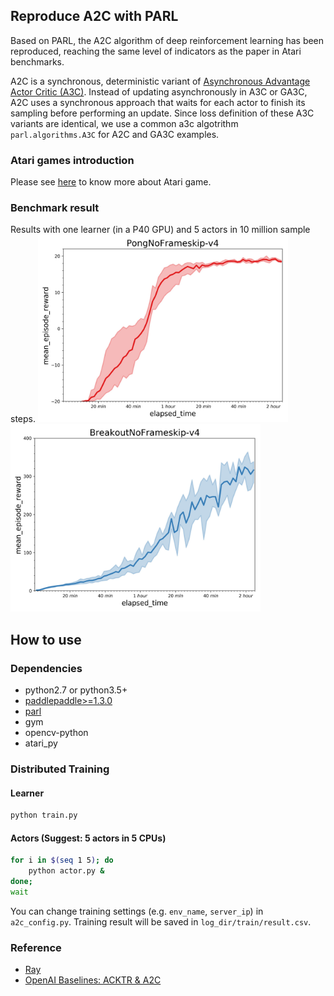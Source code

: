 ## Reproduce A2C with PARL
Based on PARL, the A2C algorithm of deep reinforcement learning has been reproduced, reaching the same level of indicators as the paper in Atari benchmarks.

A2C is a synchronous, deterministic variant of [Asynchronous Advantage Actor Critic (A3C)](https://arxiv.org/abs/1602.01783). Instead of updating asynchronously in A3C or GA3C, A2C uses a synchronous approach that waits for each actor to finish its sampling before performing an update. Since loss definition of these A3C variants are identical, we use a common a3c algotrithm `parl.algorithms.A3C` for A2C and GA3C examples.

### Atari games introduction
Please see [here](https://gym.openai.com/envs/#atari) to know more about Atari game.

### Benchmark result
Results with one learner (in a P40 GPU) and 5 actors in 10 million sample steps.
<img src=".benchmark/A2C_Pong.jpg" width = "400" height ="300" alt="A2C_Pong" /> <img src=".benchmark/A2C_Breakout.jpg" width = "400" height ="300" alt="A2C_Breakout"/>

## How to use
### Dependencies
+ python2.7 or python3.5+
+ [paddlepaddle>=1.3.0](https://github.com/PaddlePaddle/Paddle)
+ [parl](https://github.com/PaddlePaddle/PARL)
+ gym
+ opencv-python
+ atari_py


### Distributed Training

#### Learner
```sh
python train.py 
```

#### Actors (Suggest: 5 actors in 5 CPUs)
```sh
for i in $(seq 1 5); do
    python actor.py &
done;
wait
```

You can change training settings (e.g. `env_name`, `server_ip`) in `a2c_config.py`.
Training result will be saved in `log_dir/train/result.csv`.

### Reference
+ [Ray](https://github.com/ray-project/ray)
+ [OpenAI Baselines: ACKTR & A2C](https://openai.com/blog/baselines-acktr-a2c/)
